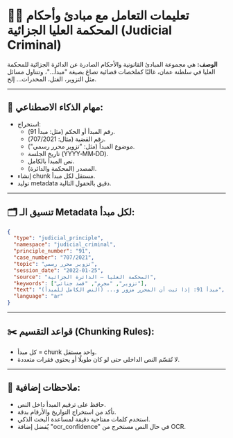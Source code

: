 # 👨‍⚖️ تعليمات التعامل مع مبادئ وأحكام المحكمة العليا الجزائية (Judicial Criminal)

**الوصف:**
هي مجموعة المبادئ القانونية والأحكام الصادرة عن الدائرة الجزائية للمحكمة العليا في سلطنة عمان، غالبًا كملخصات قضائية تصاغ بصيغة "مبدأ…"، وتتناول مسائل مثل التزوير، القتل، المخدرات… إلخ.

---

## 🎯 مهام الذكاء الاصطناعي:
- استخراج:
  - رقم المبدأ أو الحكم (مثل: مبدأ 91).
  - رقم القضية (مثال: 707/2021).
  - موضوع المبدأ (مثل: "تزوير محرر رسمي").
  - تاريخ الجلسة (YYYY‑MM‑DD).
  - نص المبدأ بالكامل.
  - المصدر (المحكمة والدائرة).
- إنشاء chunk مستقل لكل مبدأ.
- توليد metadata دقيق بالحقول التالية.

---

## 🗂️ تنسيق الـ Metadata لكل مبدأ:

```json
{
  "type": "judicial_principle",
  "namespace": "judicial_criminal",
  "principle_number": "91",
  "case_number": "707/2021",
  "topic": "تزوير محرر رسمي",
  "session_date": "2022-01-25",
  "source": "المحكمة العليا – الدائرة الجزائية",
  "keywords": ["تزوير", "مجرم", "قصد جنائي"],
  "text": "مبدأ 91: إذا ثبت أن المحرر مزور و... (النص الكامل للمبدأ)",
  "language": "ar"
}
```

---

## ✂️ قواعد التقسيم (Chunking Rules):
- كل مبدأ = chunk واحد مستقل.
- لا تُقسّم النص الداخلي حتى لو كان طويلًا أو يحتوي فقرات متعددة.

---

## 📌 ملاحظات إضافية:
- حافظ على ترقيم المبدأ داخل النص.
- تأكد من استخراج التواريخ والأرقام بدقة.
- استخدم كلمات مفتاحية دقيقة لمساعدة البحث الذكي.
- يُفضل إضافة "ocr_confidence" في حال النص مستخرج من OCR.
